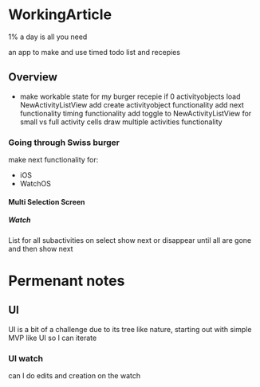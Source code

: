 # WorkingArticle
1% a day is all you need

an app to make and use timed todo list and recepies


## Overview

- make workable state for my burger recepie
    if 0 activityobjects load NewActivityListView
    add create activityobject functionality
    add next functionality
    timing functionality
    add toggle to NewActivityListView for small vs full activity cells
    draw multiple activities functionality

### Going through Swiss burger
make next functionality for:
- iOS
- WatchOS

#### Multi Selection Screen

##### Watch
List for all subactivities on select show next or disappear until all are gone and then show next







# Permenant notes

## UI
UI is a bit of a challenge due to its tree like nature, starting out with 
simple MVP like UI so I can iterate

### UI watch
can I do edits and creation on the watch
